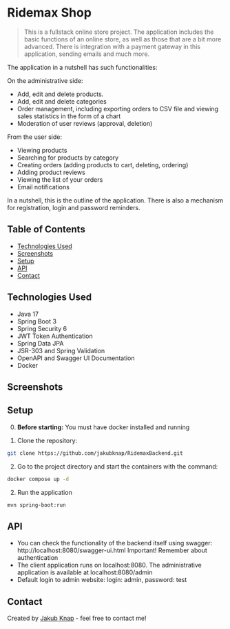 # Ridemax Shop
> This is a fullstack online store project. The application includes the basic functions of an online store, as well as those that are a bit more advanced.  There is integration with a payment gateway in this application, sending emails and much more.

The application in a nutshell has such functionalities:

On the administrative side:
- Add, edit and delete products.
- Add, edit and delete categories
- Order management, including exporting orders to CSV file and viewing sales statistics in the form of a chart
- Moderation of user reviews (approval, deletion)

From the user side:
- Viewing products
- Searching for products by category
- Creating orders (adding products to cart, deleting, ordering)
- Adding product reviews 
- Viewing the list of your orders
- Email notifications

In a nutshell, this is the outline of the application. There is also a mechanism for registration, login and password reminders.

## Table of Contents
* [Technologies Used](#technologies-used)
* [Screenshots](#screenshots)
* [Setup](#setup)
* [API](#api)
* [Contact](#contact)

## Technologies Used
- Java 17
- Spring Boot 3
- Spring Security 6
- JWT Token Authentication
- Spring Data JPA
- JSR-303 and Spring Validation
- OpenAPI and Swagger UI Documentation
- Docker

## Screenshots

## Setup
0. **Before starting:** You must have docker installed and running

1. Clone the repository:
```bash
git clone https://github.com/jakubknap/RidemaxBackend.git
```

2. Go to the project directory and start the containers with the command:
```bash
docker compose up -d
```

2. Run the application
```bash
mvn spring-boot:run
```

## API
- You can check the functionality of the backend itself using swagger: http://localhost:8080/swagger-ui.html  Important! Remember about authentication
- The client application runs on localhost:8080.  The administrative application is available at localhost:8080/admin
- Default login to admin website: login: admin, password: test

## Contact
Created by [Jakub Knap](https://www.linkedin.com/in/jakub-knap/) - feel free to contact me!

